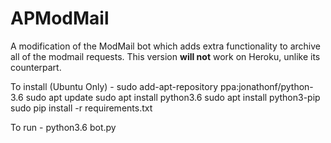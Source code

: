 # APModMail
A modification of the ModMail bot which adds extra functionality to archive all of the modmail requests. This version **will not** work on Heroku, unlike its counterpart. 

To install (Ubuntu Only) - 
sudo add-apt-repository ppa:jonathonf/python-3.6
sudo apt update
sudo apt install python3.6
sudo apt install python3-pip
sudo pip install -r requirements.txt

To run - 
python3.6 bot.py
